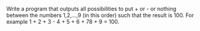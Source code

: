Write a program that outputs all possibilities to put + or - or nothing between the numbers 1,2,…,9 (in this order) such that the result is 100. For example 1 + 2 + 3 - 4 + 5 + 6 + 78 + 9 = 100.
